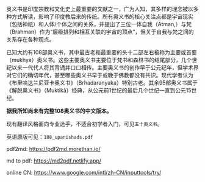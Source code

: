 

奥义书是印度宗教和文化史上最重要的文献之一，广为人知，其多样的理念被以多种方式解读，影响了印度教后来的传统。所有奥义书的核心关注点都是宇宙现实（包括神祇）和人体/个体之间的关系，并提出了三位一体自我（Ātman,）与梵（Brahman）作为“层级排列和相互关联的宇宙的顶点”，但关于自我与梵之间的关系存在各种观点。

已知大约有108部奥义书，其中最古老和最重要的头十二部左右被称为主要或首要（mukhya）奥义书。这些主要奥义书主要位于梵书和森林书的结尾部分，几个世纪以来一代代人将其背诵并口口相传。主要奥义书的创作早于公元纪年，但学术界对它们的确切年代，甚至哪些奥义书早于或晚于佛教都没有共识。现代学者认为《布里哈达兰尼亚卡奥义书》（Brhadaranyaka）特别古老。其余95部奥义书属于《解脱奥义书》（Muktikā）经典，从公元前1世纪的最后几个世纪一直到公元15世纪。


**据我所知尚未有完整108奥义书的中文版本。** 

现有翻译风格面向专业选手，不适合初学者入门，可见`五十奥义书`。


英语原版可见：`108_upanishads.pdf`



pdf2md: https://pdf2md.morethan.io/

md to pdf: https://md2pdf.netlify.app/

online CN: https://www.google.com/intl/zh-CN/inputtools/try/
